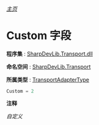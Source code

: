 ###### [主页](./Index.md "主页")

# Custom 字段

**程序集** : [SharpDevLib.Transport.dll](./SharpDevLib.Transport.assembly.md "SharpDevLib.Transport.dll")

**命名空间** : [SharpDevLib.Transport](./SharpDevLib.Transport.namespace.md "SharpDevLib.Transport")

**所属类型** : [TransportAdapterType](./SharpDevLib.Transport.TransportAdapterType.md "TransportAdapterType")
``` csharp
Custom = 2
```

**注释**

*自定义*



